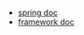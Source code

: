 * [spring doc](https://spring.io/docs)  
* [framework doc](https://docs.spring.io/spring-framework/docs/current/spring-framework-reference/)  
